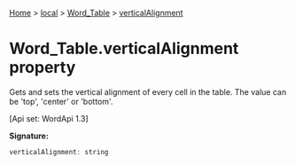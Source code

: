 [Home](./index) &gt; [local](local.md) &gt; [Word\_Table](local.word_table.md) &gt; [verticalAlignment](local.word_table.verticalalignment.md)

# Word\_Table.verticalAlignment property

Gets and sets the vertical alignment of every cell in the table. The value can be 'top', 'center' or 'bottom'. 

 \[Api set: WordApi 1.3\]

**Signature:**
```javascript
verticalAlignment: string
```
